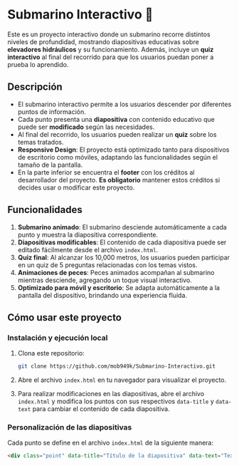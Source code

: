 # Submarino Interactivo 🚤

Este es un proyecto interactivo donde un submarino recorre distintos niveles de profundidad, mostrando diapositivas educativas sobre **elevadores hidráulicos** y su funcionamiento. Además, incluye un **quiz interactivo** al final del recorrido para que los usuarios puedan poner a prueba lo aprendido.

## Descripción

- El submarino interactivo permite a los usuarios descender por diferentes puntos de información.
- Cada punto presenta una **diapositiva** con contenido educativo que puede ser **modificado** según las necesidades.
- Al final del recorrido, los usuarios pueden realizar un **quiz** sobre los temas tratados.
- **Responsive Design**: El proyecto está optimizado tanto para dispositivos de escritorio como móviles, adaptando las funcionalidades según el tamaño de la pantalla.
- En la parte inferior se encuentra el **footer** con los créditos al desarrollador del proyecto. **Es obligatorio** mantener estos créditos si decides usar o modificar este proyecto.

## Funcionalidades

1. **Submarino animado**: El submarino desciende automáticamente a cada punto y muestra la diapositiva correspondiente.
2. **Diapositivas modificables**: El contenido de cada diapositiva puede ser editado fácilmente desde el archivo `index.html`.
3. **Quiz final**: Al alcanzar los 10,000 metros, los usuarios pueden participar en un quiz de 5 preguntas relacionadas con los temas vistos.
4. **Animaciones de peces**: Peces animados acompañan al submarino mientras desciende, agregando un toque visual interactivo.
5. **Optimizado para móvil y escritorio**: Se adapta automáticamente a la pantalla del dispositivo, brindando una experiencia fluida.

## Cómo usar este proyecto

### Instalación y ejecución local

1. Clona este repositorio:
    ```bash
    git clone https://github.com/mob949k/Submarino-Interactivo.git
    ```

2. Abre el archivo `index.html` en tu navegador para visualizar el proyecto.

3. Para realizar modificaciones en las diapositivas, abre el archivo `index.html` y modifica los puntos con sus respectivos `data-title` y `data-text` para cambiar el contenido de cada diapositiva.

### Personalización de las diapositivas

Cada punto se define en el archivo `index.html` de la siguiente manera:

```html
<div class="point" data-title="Título de la diapositiva" data-text="Texto que aparecerá en esta diapositiva."></div>

